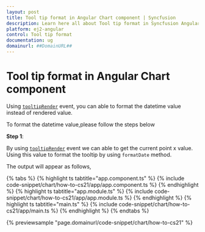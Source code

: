```yaml
---
layout: post
title: Tool tip format in Angular Chart component | Syncfusion
description: Learn here all about Tool tip format in Syncfusion Angular Chart component of Syncfusion Essential JS 2 and more.
platform: ej2-angular
control: Tool tip format 
documentation: ug
domainurl: ##DomainURL##
---
```


# Tool tip format in Angular Chart component

Using [`tooltipRender`](https://ej2.syncfusion.com/angular/documentation/api/chart/chartModel/#tooltiprender) event, you can able to format the
datetime value instead of rendered value.

To format the datetime value,please follow the steps below

**Step 1**:

By using [`tooltipRender`](https://ej2.syncfusion.com/angular/documentation/api/chart/chartModel/#tooltiprender) event we can able to get
the current point x value. Using this value to format the tooltip by using `formatDate` method.

The output will appear as follows,

{% tabs %}
{% highlight ts tabtitle="app.component.ts" %}
{% include code-snippet/chart/how-to-cs21/app/app.component.ts %}
{% endhighlight %}
{% highlight ts tabtitle="app.module.ts" %}
{% include code-snippet/chart/how-to-cs21/app/app.module.ts %}
{% endhighlight %}
{% highlight ts tabtitle="main.ts" %}
{% include code-snippet/chart/how-to-cs21/app/main.ts %}
{% endhighlight %}
{% endtabs %}
  
{% previewsample "page.domainurl/code-snippet/chart/how-to-cs21" %}
